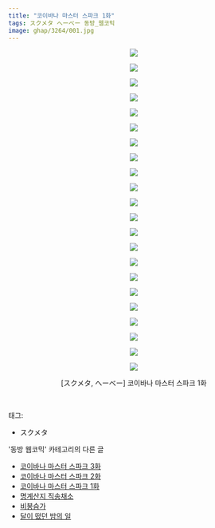 ```yaml
---
title: "코이바나 마스터 스파크 1화"
tags: スクメタ へーべー 동방_웹코믹
image: ghap/3264/001.jpg
---
```

<div class="article">
<p style="text-align: center; clear: none; float: none;"><img src="{{ site.nasurl }}/ghap/3264/001.jpg"/></p>
<p style="text-align: center; clear: none; float: none;"><img src="{{ site.nasurl }}/ghap/3264/002.jpg"/></p>
<p style="text-align: center; clear: none; float: none;"><img src="{{ site.nasurl }}/ghap/3264/003.jpg"/></p>
<p style="text-align: center; clear: none; float: none;"><img src="{{ site.nasurl }}/ghap/3264/004.jpg"/></p>
<p style="text-align: center; clear: none; float: none;"><img src="{{ site.nasurl }}/ghap/3264/005.jpg"/></p>
<p style="text-align: center; clear: none; float: none;"><img src="{{ site.nasurl }}/ghap/3264/006.jpg"/></p>
<p style="text-align: center; clear: none; float: none;"><img src="{{ site.nasurl }}/ghap/3264/007.jpg"/></p>
<p style="text-align: center; clear: none; float: none;"><img src="{{ site.nasurl }}/ghap/3264/008.jpg"/></p>
<p style="text-align: center; clear: none; float: none;"><img src="{{ site.nasurl }}/ghap/3264/009.jpg"/></p>
<p style="text-align: center; clear: none; float: none;"><img src="{{ site.nasurl }}/ghap/3264/010.jpg"/></p>
<p style="text-align: center; clear: none; float: none;"><img src="{{ site.nasurl }}/ghap/3264/011.jpg"/></p>
<p style="text-align: center; clear: none; float: none;"><img src="{{ site.nasurl }}/ghap/3264/012.jpg"/></p>
<p style="text-align: center; clear: none; float: none;"><img src="{{ site.nasurl }}/ghap/3264/013.jpg"/></p>
<p style="text-align: center; clear: none; float: none;"><img src="{{ site.nasurl }}/ghap/3264/014.jpg"/></p>
<p style="text-align: center; clear: none; float: none;"><img src="{{ site.nasurl }}/ghap/3264/015.jpg"/></p>
<p style="text-align: center; clear: none; float: none;"><img src="{{ site.nasurl }}/ghap/3264/016.jpg"/></p>
<p style="text-align: center; clear: none; float: none;"><img src="{{ site.nasurl }}/ghap/3264/017.jpg"/></p>
<p style="text-align: center; clear: none; float: none;"><img src="{{ site.nasurl }}/ghap/3264/018.jpg"/></p>
<p style="text-align: center; clear: none; float: none;"><img src="{{ site.nasurl }}/ghap/3264/019.jpg"/></p>
<p style="text-align: center; clear: none; float: none;"><img src="{{ site.nasurl }}/ghap/3264/020.jpg"/></p>
<p style="text-align: center; clear: none; float: none;"><img src="{{ site.nasurl }}/ghap/3264/021.jpg"/></p>
<p style="text-align: center; clear: none; float: none;"><img src="{{ site.nasurl }}/ghap/3264/022.jpg"/></p>
<p style="text-align: center; clear: none; float: none;">[スクメタ, へーべー] 코이바나 마스터 스파크 1화</p>
<p><br/></p>
</div><div class="tagTrail">
<p>태그: </p>
<ul>
<li>スクメタ</li>
</ul>
</div><div class="another">
<p>'동방 웹코믹' 카테고리의 다른 글</p>
<ul>
<li><a href="/2017-05-20-ghap_3266">코이바나 마스터 스파크 3화</a></li>
<li><a href="/2017-05-20-ghap_3265">코이바나 마스터 스파크 2화</a></li>
<li><a href="/2017-05-20-ghap_3264">코이바나 마스터 스파크 1화</a></li>
<li><a href="/2017-05-17-ghap_3256">명계산지 직송채소</a></li>
<li><a href="/2017-05-15-ghap_3243">비봉슴가</a></li>
<li><a href="/2017-03-13-ghap_3169">달이 떴던 밤의 일</a></li>
</ul>
</div><div class="cb_module cb_fluid">
<div class="cb_wrt cb_profile">
</div><!-- commentList close -->
</div>